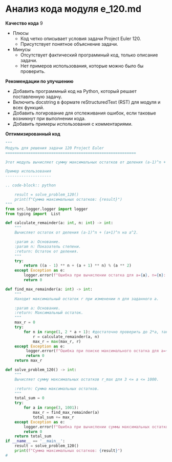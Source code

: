 # Анализ кода модуля e_120.md

**Качество кода**
9
- Плюсы
    - Код четко описывает условия задачи Project Euler 120.
    - Присутствует понятное объяснение задачи.
- Минусы
    - Отсутствует фактический программный код, только описание задачи.
    - Нет примеров использования, которые можно было бы проверить.

**Рекомендации по улучшению**
- Добавить программный код на Python, который решает поставленную задачу.
- Включить docstring в формате reStructuredText (RST) для модуля и всех функций.
- Добавить логирование для отслеживания ошибок, если таковые возникнут при выполнении кода.
- Добавить примеры использования с комментариями.

**Оптимизированный код**

```python
"""
Модуль для решения задачи 120 Project Euler
=========================================================

Этот модуль вычисляет сумму максимальных остатков от деления (a-1)^n + (a+1)^n на a^2 для диапазона значений a.

Пример использования
--------------------

.. code-block:: python

    result = solve_problem_120()
    print(f"Сумма максимальных остатков: {result}")
"""
from src.logger.logger import logger
from typing import  List

def calculate_remainder(a: int, n: int) -> int:
    """
    Вычисляет остаток от деления (a-1)^n + (a+1)^n на a^2.

    :param a: Основание.
    :param n: Показатель степени.
    :return: Остаток от деления.
    """
    try:
        return ((a - 1) ** n + (a + 1) ** n) % (a ** 2)
    except Exception as e:
        logger.error(f"Ошибка при вычислении остатка для a={a}, n={n}: {e}")
        return 0

def find_max_remainder(a: int) -> int:
    """
    Находит максимальный остаток r при изменении n для заданного a.

    :param a: Основание.
    :return: Максимальный остаток.
    """
    max_r = 0
    try:
        for n in range(1, 2 * a + 1): #достаточно проверить до 2*a, так как далее значение будет повторяться
            r = calculate_remainder(a, n)
            max_r = max(max_r, r)
    except Exception as e:
         logger.error(f"Ошибка при поиске максимального остатка для a={a}: {e}")
         return 0
    return max_r

def solve_problem_120() -> int:
    """
    Вычисляет сумму максимальных остатков r_max для 3 <= a <= 1000.

    :return: Сумма максимальных остатков.
    """
    total_sum = 0
    try:
        for a in range(3, 1001):
            max_r = find_max_remainder(a)
            total_sum += max_r
    except Exception as e:
        logger.error(f"Ошибка при вычислении суммы максимальных остатков: {e}")
        return 0
    return total_sum
if __name__ == '__main__':
    result = solve_problem_120()
    print(f"Сумма максимальных остатков: {result}")
#
```